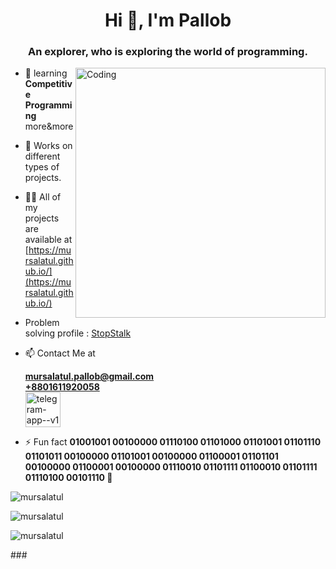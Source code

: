 <!-- heading -->
<h1 align="center">Hi 👋, I'm Pallob</h1>

<!-- about -->
<h3 align="center">An explorer, who is exploring the world of programming.</h3>
<img align="right" alt="Coding" width="400", src="https://github.com/mursalatul/mursalatul/assets/79168756/9760d809-4ec2-40bd-959a-cf696258ceee"></img>



- 🌱 learning **Competitive Programming** more&more

- 🧟 Works on different types of projects.   

- 👨‍💻 All of my projects are available at [https://mursalatul.github.io/](https://mursalatul.github.io/)

- Problem solving profile :  <a href="https://www.stopstalk.com/user/profile/mursalatul">StopStalk</a>

- 📫 Contact Me at
  <div><b><a href="mailto:mursalatul.pallob@gmail.com">mursalatul.pallob@gmail.com</a></b></div>
  <div><b><a href="callme:+8801611920058">+8801611920058</a></b></div>

  <div align="left">
    <a href="https://t.me/mursalatul" title="Telegram">
      <img width="56" height="56" src="https://img.icons8.com/color/144/000000/telegram-app--v1.png" alt="telegram-app--v1"/>
    </a>
  </div>

- ⚡ Fun fact **01001001 00100000 01110100 01101000 01101001 01101110 01101011 00100000 01101001 00100000 01100001 01101101 00100000 01100001 00100000 01110010 01101111 01100010 01101111 01110100 00101110 🤪**




  
<div align="left">
<!--  show used languages  -->
<p><img src="https://github-readme-stats.vercel.app/api/top-langs?username=mursalatul&show_icons=true&locale=en&layout=compact&langs_count=10" alt="mursalatul" /></p>
</div>

<div>
<p><img src="https://github-readme-stats-sigma-five.vercel.app/api?username=mursalatul&show_icons=true&locale=en" alt="mursalatul" /></p>
</div>

<div align="left">
<p><img src="https://github-readme-streak-stats.herokuapp.com/?user=mursalatul&" alt="mursalatul" /></p>
</div>
###
